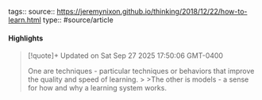 
tags::
source:: https://jeremynixon.github.io/thinking/2018/12/22/how-to-learn.html
type:: #source/article 



#### Highlights

> [!quote]+ Updated on Sat Sep 27 2025 17:50:06 GMT-0400
>
> One are techniques - particular techniques or behaviors that improve the quality and speed of learning.
&gt;
&gt;The other is models - a sense for how and why a learning system works.
